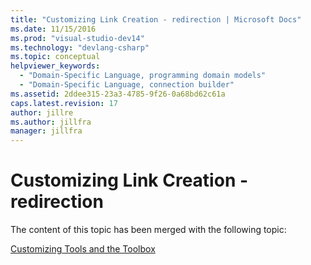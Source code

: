 ```yaml
---
title: "Customizing Link Creation - redirection | Microsoft Docs"
ms.date: 11/15/2016
ms.prod: "visual-studio-dev14"
ms.technology: "devlang-csharp"
ms.topic: conceptual
helpviewer_keywords:
  - "Domain-Specific Language, programming domain models"
  - "Domain-Specific Language, connection builder"
ms.assetid: 2ddee315-23a3-4785-9f26-0a68bd62c61a
caps.latest.revision: 17
author: jillre
ms.author: jillfra
manager: jillfra
---
```

# Customizing Link Creation - redirection
The content of this topic has been merged with the following topic:

 [Customizing Tools and the Toolbox](../modeling/customizing-tools-and-the-toolbox.md)